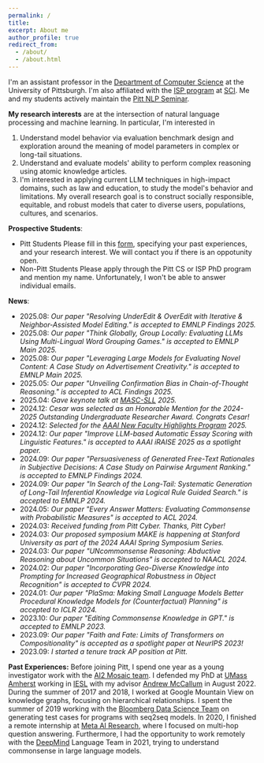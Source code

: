 ```yaml
---
permalink: /
title:	
excerpt: About me
author_profile: true
redirect_from: 
  - /about/
  - /about.html
---
```


I'm an assistant professor in the [Department of Computer Science](https://www.cs.pitt.edu/) at the University of Pittsburgh. I'm also affiliated with the [ISP program](https://www.isp.pitt.edu/about) at [SCI](https://www.sci.pitt.edu/). Me and my students actively maintain the [Pitt NLP Seminar](https://pitt-nlp-seminar.github.io/pitt_nlp_seminar_2024/).

**My research interests** are at the intersection of natural language processing and machine learning. In particular, I'm interested in
1. Understand model behavior via evaluation benchmark design and exploration around the meaning of model parameters in complex or long-tail situations.
2. Understand and evaluate models' ability to perform complex reasoning using atomic knowledge articles. 
3. I'm interested in applying current LLM techniques in high-impact domains, such as law and education, to study the model's behavior and limitations.
My overall research goal is to construct socially responsible, equitable, and robust models that cater to diverse users, populations, cultures, and scenarios.

**Prospective Students**: 

- Pitt Students
Please fill in this [form](https://forms.gle/1YUhvYUXn5kSRQw17), specifying your past experiences, and your research interest. We will contact you if there is an oppotunity open.
- Non-Pitt Students
Please apply through the Pitt CS or ISP PhD program and mention my name. Unfortunately, I won't be able to answer individual emails. 

**News**:
- 2025.08: *Our paper "Resolving UnderEdit & OverEdit with Iterative & Neighbor-Assisted Model Editing." is accepted to EMNLP Findings 2025.*
- 2025.08: *Our paper "Think Globally, Group Locally: Evaluating LLMs Using Multi-Lingual Word Grouping Games." is accepted to EMNLP Main 2025.*
- 2025.08: *Our paper "Leveraging Large Models for Evaluating Novel Content: A Case Study on Advertisement Creativity." is accepted to EMNLP Main 2025.*
- 2025.05: *Our paper "Unveiling Confirmation Bias in Chain-of-Thought Reasoning." is accepted to ACL Findings 2025.*
- 2025.04: *Gave keynote talk at [MASC-SLL](https://www.mascsll.org/) 2025.*
- 2024.12: *Cesar was selected as an Honorable Mention for the 2024-2025 Outstanding Undergraduate Researcher Award. Congrats Cesar!*
- 2024.12: *Selected for the [AAAI New Faculty Highlights Program](https://aaai.org/conference/aaai/aaai-25/new-faculty-highlights-program/) 2025.*
- 2024.12: *Our paper "Improve LLM-based Automatic Essay Scoring with Linguistic Features." is accepted to AAAI iRAISE 2025 as a spotlight paper.*
- 2024.09: *Our paper "Persuasiveness of Generated Free-Text Rationales in Subjective Decisions: A Case Study on Pairwise Argument Ranking." is accepted to EMNLP Findings 2024.*
- 2024.09: *Our paper "In Search of the Long-Tail: Systematic Generation of Long-Tail Inferential Knowledge via Logical Rule Guided Search." is accepted to EMNLP 2024.*
- 2024.05: *Our paper "Every Answer Matters: Evaluating Commonsense with Probabilistic Measures" is accepted to ACL 2024.*
- 2024.03: *Received funding from Pitt Cyber. Thanks, Pitt Cyber!*
- 2024.03: *Our proposed symposium MAKE is happening at Stanford University as part of the 2024 AAAI Spring Symposium Series.*
- 2024.03: *Our paper "UNcommonsense Reasoning: Abductive Reasoning about Uncommon Situations" is accepted to NAACL 2024.*
- 2024.02: *Our paper "Incorporating Geo-Diverse Knowledge into Prompting for Increased Geographical Robustness in Object Recognition" is accepted to CVPR 2024.*
- 2024.01: *Our paper "PlaSma: Making Small Language Models Better Procedural Knowledge Models for (Counterfactual) Planning" is accepted to ICLR 2024.*
- 2023.10: *Our paper "Editing Commonsense Knowledge in GPT." is accepted to EMNLP 2023.*
- 2023.09: *Our paper "Faith and Fate: Limits of Transformers on Compositionality" is accepted as a spotlight paper at NeurIPS 2023!*
- 2023.09: *I started a tenure track AP position at Pitt.*


**Past Experiences:** Before joining Pitt, I spend one year as a young investigator work with the [AI2 Mosaic team](https://mosaic.allenai.org/). I defended my PhD at [UMass Amherst](https://www.cics.umass.edu/) working in [IESL](http://www.iesl.cs.umass.edu/) with my advisor [Andrew McCallum](http://people.cs.umass.edu/~mccallum/) in August 2022. During the summer of 2017 and 2018, I worked at Google Mountain View on knowledge graphs, focusing on hierarchical relationships. I spent the summer of 2019 working with the [Bloomberg Data Science Team](https://www.techatbloomberg.com/post-topic/data-science/) on generating test cases for programs with seq2seq models. In 2020, I finished a remote internship at [Meta AI Research](https://ai.facebook.com/), where I focused on multi-hop question answering. Furthermore, I had the opportunity to work remotely with the [DeepMind](https://deepmind.com/) Language Team in 2021, trying to understand commonsense in large language models.
